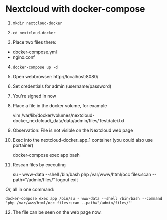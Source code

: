 # Nextcloud with docker-compose

1. `mkdir nextcloud-docker`

2. `cd nextcloud-docker`

3. Place two files there:

- docker-compose.yml
- nginx.conf

4. `docker-compose up -d`

5. Open webbrowser: http://localhost:8080/

6. Set credentials for admin (username/password)

7. You're signed in now

8. Place a file in the docker volume, for example

    vim /var/lib/docker/volumes/nextcloud-docker_nextcloud/_data/data/admin/files/Testdatei.txt

9. Observation: File is not visible on the Nextcloud web page

10. Exec into the nextcloud-docker_app_1 container (you could also use portainer)

    docker-compose exec app bash

11. Rescan files by executing

    su - www-data --shell /bin/bash
    php /var/www/html/occ files:scan --path="/admin/files/"
    logout
    exit

Or, all in one command:

    docker-compose exec app /bin/su - www-data --shell /bin/bash --command 'php /var/www/html/occ files:scan --path="/admin/files/"'

12. The file can be seen on the web page now.

